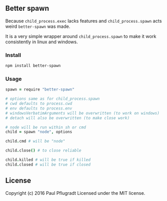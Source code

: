 ## Better spawn

Because `child_process.exec` lacks features and `child_process.spawn` acts weird `better-spawn` was made.

It is a very simple wrapper around `child_process.spawn` to make it work consistently in linux and windows.

### Install

```bash
npm install better-spawn
```

### Usage

```coffee
spawn = require "better-spawn"

# options same as for child_process.spawn
# cwd defaults to process.cwd
# env defaults to process.env
# windowsVerbatimArguments will be overwritten (to work on windows)
# detach will also be overwritten (to make close work)

# node will be run within sh or cmd
child = spawn "node", options

child.cmd # will be "node"

child.close() # to close reliable

child.killed # will be true if killed
child.closed # will be true if closed
```


## License
Copyright (c) 2016 Paul Pflugradt
Licensed under the MIT license.
